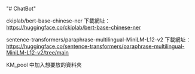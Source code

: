 "# ChatBot" 

ckiplab/bert-base-chinese-ner 下載網址：https://huggingface.co/ckiplab/bert-base-chinese-ner

sentence-transformers/paraphrase-multilingual-MiniLM-L12-v2 下載網址：https://huggingface.co/sentence-transformers/paraphrase-multilingual-MiniLM-L12-v2/tree/main

KM_pool 中加入想要放的資料夾
